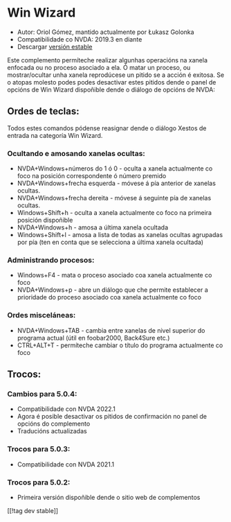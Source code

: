 # Win Wizard #

* Autor: Oriol Gómez, mantido actualmente por Łukasz Golonka
* Compatibilidade co NVDA: 2019.3 en diante
* Descargar [versión estable][1]

Este complemento permíteche realizar algunhas operacións na xanela enfocada
ou no proceso asociado a ela.  Ó matar un proceso, ou mostrar/ocultar unha
xanela reprodúcese un pitido se a acción é exitosa.  Se o atopas molesto
podes podes desactivar estes pitidos dende o panel de opcións de Win Wizard
dispoñible dende o diálogo de opcións de NVDA:

## Ordes de teclas:
Todos estes comandos pódense reasignar dende o diálogo Xestos de entrada na
categoría Win Wizard.
### Ocultando e amosando xanelas ocultas:
* NVDA+Windows+números do 1 ó 0 - oculta a xanela actualmente co foco na
  posición correspondente ó número premido
* NVDA+Windows+frecha esquerda - móvese á pía anterior de xanelas ocultas.
* NVDA+Windows+frecha dereita - móvese á seguinte pía de xanelas ocultas.
* Windows+Shift+h - oculta a xanela actualmente co foco na primeira posición
  dispoñible
* NVDA+Windows+h - amosa a última xanela ocultada
* Windows+Shift+l - amosa a lista de todas as xanelas ocultas agrupadas por
  pía (ten en conta que se selecciona a última xanela ocultada)

### Administrando procesos:
* Windows+F4 - mata o proceso asociado coa xanela actualmente co foco
* NVDA+Windows+p - abre un diálogo que che permite establecer a prioridade
  do proceso asociado coa xanela actualmente co foco

### Ordes misceláneas:
* NVDA+Windows+TAB - cambia entre xanelas de nivel superior do programa
  actual (útil en foobar2000, Back4Sure etc.)
* CTRL+ALT+T - permíteche cambiar o título do programa actualmente co foco

## Trocos:

### Cambios para 5.0.4:

* Compatibilidade con NVDA 2022.1
* Agora é posible desactivar os pitidos de confirmación no panel de opcións
  do complemento
* Traducións actualizadas

### Trocos para 5.0.3:

* Compatibilidade con NVDA 2021.1

### Trocos para 5.0.2:

* Primeira versión dispoñible dende o sitio web de complementos

[[!tag dev stable]]

[1]: https://addons.nvda-project.org/files/get.php?file=winwizard
